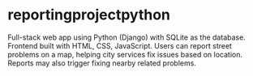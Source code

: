# reportingprojectpython
Full-stack web app using Python (Django) with SQLite as the database. Frontend built with HTML, CSS, JavaScript. Users can report street problems on a map, helping city services fix issues based on location. Reports may also trigger fixing nearby related problems.
